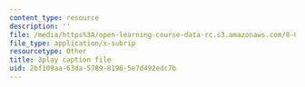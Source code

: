 ```yaml
---
content_type: resource
description: ''
file: /media/https%3A/open-learning-course-data-rc.s3.amazonaws.com/8-03sc-physics-iii-vibrations-and-waves-fall-2016/2bf109aa63da578981965e7d492edc7b_SnNmbVH5DAM.vtt
file_type: application/x-subrip
resourcetype: Other
title: 3play caption file
uid: 2bf109aa-63da-5789-8196-5e7d492edc7b
---
```

